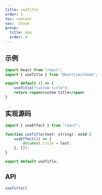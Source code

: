 ```yaml
---
title: useTitle
order: 1
toc: content
nav:  Chook
group:
  title: dom
  order: 4
---
```


## 示例

```jsx
import React from "react";
import { useTitle } from "@kartjim/chook";

export default () => {
    useTitle("custom title");
    return <span>custom title</span>
}
```
## 实现源码
```jsx | pure
import { useEffect } from "react";

function useTitle(text: string): void {
    useEffect(() => {
        document.title = text;
    }, []);
}

export default useTitle;
```

## API
```js
useTitle()
```

